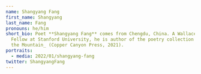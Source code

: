 ```yaml
---
name: Shangyang Fang
first_name: Shangyang
last_name: Fang
pronouns: he/him
short_bio: Poet **Shangyang Fang** comes from Chengdu, China. A Wallace Stegner
  Fellow at Stanford University, he is author of the poetry collection _Burying
  the Mountain_ (Copper Canyon Press, 2021).
portraits:
  - media: 2022/01/shangyang-fang
twitter: ShangyangFang
---
```

